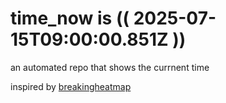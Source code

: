 # time_now is (( 2025-07-15T09:00:00.851Z ))

an automated repo that shows the currnent time

inspired by [breakingheatmap](https://github.com/breakingheatmap/breakingheatmap)